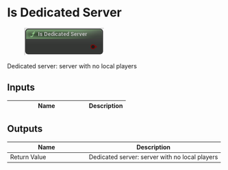 # Is Dedicated Server

<div align="left" data-full-width="false">

<figure><img src="Is_Dedicated_Server.png" alt=""><figcaption></figcaption></figure>

</div>

Dedicated server: server with no local players

## Inputs

<table>
<thead><tr><th width="170">Name</th><th>Description</th></tr></thead>
<tbody>
</tbody>
</table>

## Outputs

<table>
<thead><tr><th width="170">Name</th><th>Description</th></tr></thead>
<tbody>
<tr><td>Return Value</td><td>Dedicated server: server with no local players</td></tr>
</tbody>
</table>